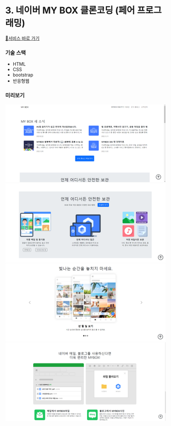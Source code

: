 # 3. 네이버 MY BOX 클론코딩 (페어 프로그래밍)
[🚀서비스 바로 가기](https://dreamofheaven.github.io/03.%20mybox/main.html)
### 기술 스택
<ul>
  <li>HTML</li>
  <li>CSS</li>
  <li>bootstrap</li>
  <li>반응형웹</li>
</ul>

### 미리보기
<img src="../readme_img/mybox01.PNG" alt="메인화면">
<img src="../readme_img/mybox02.PNG" alt="메인화면">
<img src="../readme_img/mybox03.PNG" alt="메인화면">
<img src="../readme_img/mybox04.PNG" alt="메인화면">